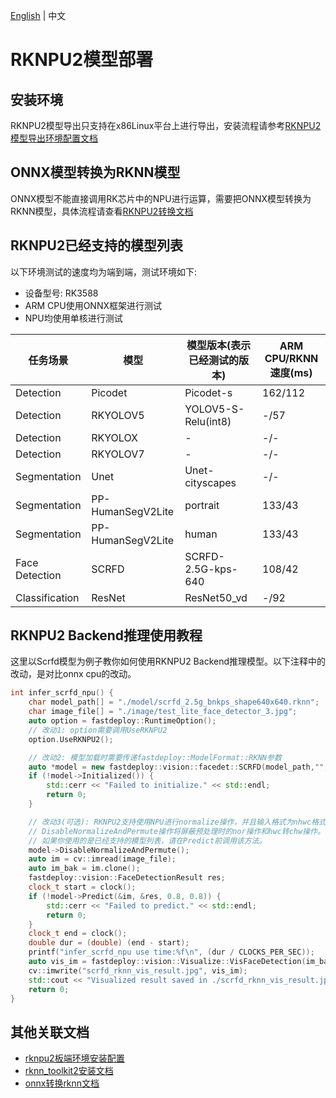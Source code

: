 [English](../../../en/faq/rknpu2/rknpu2.md) | 中文
# RKNPU2模型部署

## 安装环境
RKNPU2模型导出只支持在x86Linux平台上进行导出，安装流程请参考[RKNPU2模型导出环境配置文档](./install_rknn_toolkit2.md)

## ONNX模型转换为RKNN模型
ONNX模型不能直接调用RK芯片中的NPU进行运算，需要把ONNX模型转换为RKNN模型，具体流程请查看[RKNPU2转换文档](./export.md)

## RKNPU2已经支持的模型列表
以下环境测试的速度均为端到端，测试环境如下:
* 设备型号: RK3588
* ARM CPU使用ONNX框架进行测试
* NPU均使用单核进行测试

| 任务场景             | 模型                | 模型版本(表示已经测试的版本)               | ARM CPU/RKNN速度(ms) |
|------------------|-------------------|-------------------------------|--------------------|
| Detection        | Picodet           | Picodet-s                     | 162/112            |
| Detection        | RKYOLOV5          | YOLOV5-S-Relu(int8)           | -/57               |
| Detection        | RKYOLOX           | -                             | -/-                |
| Detection        | RKYOLOV7          | -                             | -/-                |
| Segmentation     | Unet              | Unet-cityscapes               | -/-                |
| Segmentation     | PP-HumanSegV2Lite | portrait                      | 133/43             |
| Segmentation     | PP-HumanSegV2Lite | human                         | 133/43             |
| Face Detection   | SCRFD             | SCRFD-2.5G-kps-640            | 108/42             |
| Classification   | ResNet            | ResNet50_vd                   | -/92               |

## RKNPU2 Backend推理使用教程

这里以Scrfd模型为例子教你如何使用RKNPU2 Backend推理模型。以下注释中的改动，是对比onnx cpu的改动。

```c++
int infer_scrfd_npu() {
    char model_path[] = "./model/scrfd_2.5g_bnkps_shape640x640.rknn";
    char image_file[] = "./image/test_lite_face_detector_3.jpg";
    auto option = fastdeploy::RuntimeOption();
	// 改动1: option需要调用UseRKNPU2
    option.UseRKNPU2();  

	// 改动2: 模型加载时需要传递fastdeploy::ModelFormat::RKNN参数
    auto *model = new fastdeploy::vision::facedet::SCRFD(model_path,"",option,fastdeploy::ModelFormat::RKNN);  
    if (!model->Initialized()) {
        std::cerr << "Failed to initialize." << std::endl;
        return 0;
    }

	// 改动3(可选): RKNPU2支持使用NPU进行normalize操作，并且输入格式为nhwc格式。
	// DisableNormalizeAndPermute操作将屏蔽预处理时的nor操作和hwc转chw操作。
	// 如果你使用的是已经支持的模型列表，请在Predict前调用该方法。
    model->DisableNormalizeAndPermute();
    auto im = cv::imread(image_file);
    auto im_bak = im.clone();
    fastdeploy::vision::FaceDetectionResult res;
    clock_t start = clock();
    if (!model->Predict(&im, &res, 0.8, 0.8)) {
        std::cerr << "Failed to predict." << std::endl;
        return 0;
    }
    clock_t end = clock();
    double dur = (double) (end - start);
    printf("infer_scrfd_npu use time:%f\n", (dur / CLOCKS_PER_SEC));
    auto vis_im = fastdeploy::vision::Visualize::VisFaceDetection(im_bak, res);
    cv::imwrite("scrfd_rknn_vis_result.jpg", vis_im);
    std::cout << "Visualized result saved in ./scrfd_rknn_vis_result.jpg" << std::endl;
    return 0;
}
```


## 其他关联文档
- [rknpu2板端环境安装配置](../../build_and_install/rknpu2.md)
- [rknn_toolkit2安装文档](./install_rknn_toolkit2.md)
- [onnx转换rknn文档](./export.md)
